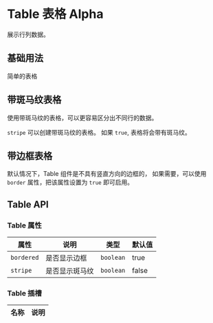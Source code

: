 # Table 表格 <VK-tag type="warn">Alpha</VK-tag>

展示行列数据。

## 基础用法

简单的表格

<demo vue="./example/base.vue"></demo>

## 带斑马纹表格

使用带斑马纹的表格，可以更容易区分出不同行的数据。

`stripe` 可以创建带斑马纹的表格。 如果 `true`, 表格将会带有斑马纹。

<demo vue="./example/stripe.vue"></demo>

## 带边框表格​

默认情况下，Table 组件是不具有竖直方向的边框的， 如果需要，可以使用 `border` 属性，把该属性设置为 `true` 即可启用。

<demo vue="./example/border.vue"></demo>

## Table API

### Table 属性

| 属性       | 说明           | 类型      | 默认值 |
| ---------- | -------------- | --------- | ------ |
| `bordered` | 是否显示边框   | `boolean` | true   |
| `stripe`   | 是否显示斑马纹 | `boolean` | false  |

### Table 插槽

| 名称 | 说明 |
| ---- | ---- |
